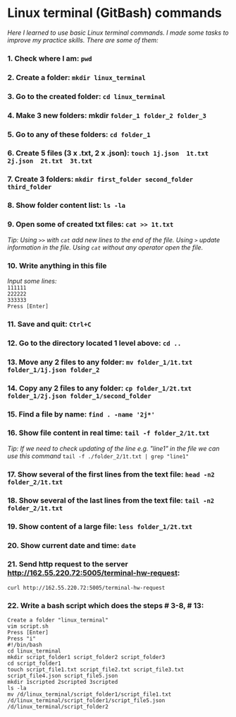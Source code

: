 # Linux terminal (GitBash) commands
*Here I learned to use basic Linux terminal commands. I made some tasks to improve my practice skills. There are some of them:*
### 1. Check where I am: `pwd`
### 2. Create a folder: `mkdir linux_terminal`
### 3. Go to the created folder: `cd linux_terminal`
### 4. Make 3 new folders: mkdir `folder_1 folder_2 folder_3`
### 5. Go to any of these folders: `cd folder_1`
### 6. Create 5 files (3 x .txt, 2 x .json): `touch 1j.json  1t.txt  2j.json  2t.txt  3t.txt`
### 7. Create 3 folders: `mkdir first_folder second_folder third_folder`
### 8. Show folder content list: `ls -la`
### 9. Open some of created txt files: `cat >> 1t.txt`  
*Tip: Using `>>` with `cat` add new lines to the end of the file. Using `>` update information in the file. Using `cat` without any operator open the file.*
### 10. Write anything in this file  
*Input some lines:*  
`111111`  
`222222`  
`333333`  
`Press [Enter]`
### 11. Save and quit: `Ctrl+C`
### 12. Go to the directory located 1 level above: `cd ..`
### 13. Move any 2 files to any folder: `mv folder_1/1t.txt folder_1/1j.json folder_2`  
### 14. Copy any 2 files to any folder: `cp folder_1/2t.txt folder_1/2j.json folder_1/second_folder`
### 15. Find a file by name: `find . -name '2j*'`
### 16. Show file content in real time: `tail -f folder_2/1t.txt`  
*Tip: If we need to check updating of the line e.g. "line1" in the file we can use this command* `tail -f ./folder_2/1t.txt | grep "line1"`
### 17. Show several of the first lines from the text file: `head -n2 folder_2/1t.txt`
### 18. Show several of the last lines from the text file: `tail -n2 folder_2/1t.txt`
### 19. Show content of a large file: `less folder_1/2t.txt`
### 20. Show current date and time: `date`
### 21. Send http request to the server http://162.55.220.72:5005/terminal-hw-request:  
`curl http://162.55.220.72:5005/terminal-hw-request`
### 22. Write a bash script which does the steps # 3-8, # 13:  
`Create a folder "linux_terminal"`    
`vim script.sh`    
`Press [Enter]`  
`Press "i"`  
`#!/bin/bash`  
`cd linux_terminal`  
`mkdir script_folder1 script_folder2 script_folder3`  
`cd script_folder1`  
`touch script_file1.txt script_file2.txt script_file3.txt script_file4.json script_file5.json`  
`mkdir 1scripted 2scripted 3scripted`  
`ls -la`  
`mv /d/linux_terminal/script_folder1/script_file1.txt /d/linux_terminal/script_folder1/script_file5.json /d/linux_terminal/script_folder2`




